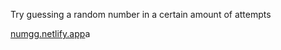 <p>Try guessing a random number in a certain amount of attempts</p>
<a href = "numgg.netlify.app">numgg.netlify.app</a>a
